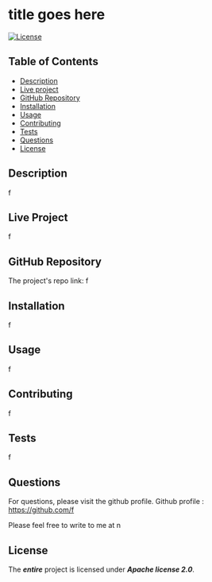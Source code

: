 
# title goes here

    
[![License](https://img.shields.io/badge/License-Apache%202.0-yellow)](http://www.apache.org/licenses/LICENSE-2.0.txt) 
    
## Table of Contents
* [Description](#Description)
* [Live project](#Live-project)
* [GitHub Repository](#GitHub-Repository)
* [Installation](#Installation)
* [Usage](#Usage)
* [Contributing](#Contributing)
* [Tests](#Tests)
* [Questions](#Questions)
* [License](#License)
## Description 
f
## Live Project
f
## GitHub Repository
The project's repo link: f
## Installation
f
## Usage
f
## Contributing
f
## Tests
f
## Questions
For questions, please visit the github profile.
Github profile : https://github.com/f

Please feel free to write to me at n

## License

    
The ***entire*** project is licensed under ***Apache license 2.0***.      
        
    

